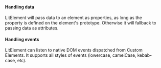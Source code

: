 <h4 id="hyperhtml-handling-data">Handling data</h4>

LitElement will pass data to an element as properties, as long as the property
is defined on the element's prototype. Otherwise it will fallback to passing
data as attributes.

<h4 id="hyperhtml-handling-events">Handling events</h4>

LitElement can listen to native DOM events dispatched from Custom Elements. It
supports all styles of events (lowercase, camelCase, kebab-case, etc).
